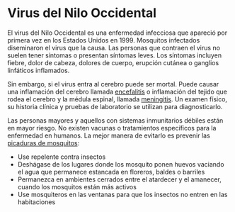 Virus del Nilo Occidental
=========================


El virus del Nilo Occidental es una enfermedad infecciosa que apareció por primera vez en los Estados Unidos en 1999. Mosquitos infectados diseminaron el virus que la causa. Las personas que contraen el virus no suelen tener síntomas o presentan síntomas leves. Los síntomas incluyen fiebre, dolor de cabeza, dolores de cuerpo, erupción cutánea o ganglios linfáticos inflamados. 


Sin embargo, si el virus entra al cerebro puede ser mortal. Puede causar una inflamación del cerebro llamada [encefalitis](https://medlineplus.gov/spanish/encephalitis.html) o inflamación del tejido que rodea el cerebro y la médula espinal, llamada [meningitis](https://medlineplus.gov/spanish/meningitis.html). Un examen físico, su historia clínica y pruebas de laboratorio se utilizan para diagnosticarlo.


Las personas mayores y aquellos con sistemas inmunitarios débiles están en mayor riesgo. No existen vacunas o tratamientos específicos para la enfermedad en humanos. La mejor manera de evitarlo es prevenir las [picaduras de mosquitos](https://medlineplus.gov/spanish/mosquitobites.html):


* Use repelente contra insectos
* Deshágase de los lugares donde los mosquito ponen huevos vaciando el agua que permanece estancada en floreros, baldes o barriles
* Permanezca en ambientes cerrados entre el atardecer y el amanecer, cuando los mosquitos están más activos
* Use mosquiteros en las ventanas para que los insectos no entren en las habitaciones


